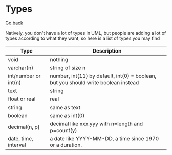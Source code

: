 # Types

[Go back](index.md)

Natively, you don't have a lot of types in UML, but people are adding a lot of types according to what they want, so here is a list of types you may find

| Type | Description |
| ------ | ------ |
| void | nothing | 
| varchar(n) | string of size n |
|  int/number or int(n) | number, int(11) by default, int(0) = boolean, but you should write boolean instead |
| text | string |
| float or real | real | 
| string | same as text |
| boolean | same as int(0) |
| decimal(n, p) | decimal like xxx.yyy with n=length and p=count(y) |
| date, time, interval | a date like YYYY-MM-DD, a time since 1970 or a duration. |